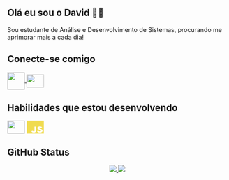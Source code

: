 <body>
  <div>
    <h2>Olá eu sou o David 👋🏽</h2>
    <p>Sou estudante de Análise e Desenvolvimento de Sistemas, procurando me aprimorar mais a cada dia!</p>
  </div>
  
  <div>
    <h2>Conecte-se comigo</h2>
    <a href="https://www.linkedin.com/in/david-martins-726b311b5/">
      <img align="center" width="40" height="40" src="https://itcnet.gr/wp-content/uploads/2020/09/Linkedin-logo-on-transparent-Background-PNG-.png"/>
    </a>
    <a href="https://discord.com/channels/davidbrennerm">
      <img align="center" width="40" height="30" src="https://th.bing.com/th/id/OIP.0kj7XPF_bdTVCg7IFuPR-gHaFV?pid=ImgDet&rs=1">
    </a>
  </div>
  
  <div style="display: inline_block">
    <h2>Habilidades que estou desenvolvendo</h2>
    <img align="center" width="40" height="30" src="https://cdn.jsdelivr.net/gh/devicons/devicon/icons/python/python-original.svg">
    <img align="center" width="40" height="30" src="https://raw.githubusercontent.com/devicons/devicon/master/icons/javascript/javascript-plain.svg">
  </div>
  
  <div>
    <h2>GitHub Status</h2>
     <div align="center">
      <a href="https://github.com/davidbrennerm">
      <img width="50%" src="https://github-readme-stats.vercel.app/api?username=davidbrennerm&theme=transparent&bg_color=000&border_color=30A3DC&show_icons=true&icon_color=30A3DC&title_color=E94D5F&text_color=FFF"/>
      <img width="45%" src="https://github-readme-stats-git-masterrstaa-rickstaa.vercel.app/api/top-langs/?username=davidbrennerm&layout=compact&bg_color=000&border_color=30A3DC&title_color=E94D5F&text_color=FFF"/>
    </div> 
  </div>
</body>
